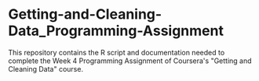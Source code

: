 # Getting-and-Cleaning-Data_Programming-Assignment
This repository contains the R script and documentation needed to complete the Week 4 Programming Assignment of Coursera's "Getting and Cleaning Data" course.

